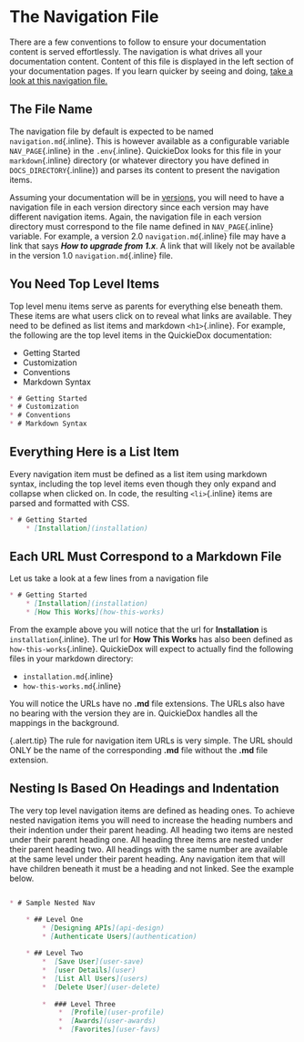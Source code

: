 # The Navigation File

There are a few conventions to follow to ensure your documentation content is served effortlessly. The navigation is what drives all your documentation content. Content of this file is displayed in the left section of your documentation pages. If you learn quicker by seeing and doing, [take a look at this navigation file.](https://raw.githubusercontent.com/mkocansey/quickiedox-mds/main/navigation.md)

## The File Name

The navigation file by default is expected to be named `navigation.md`{.inline}. This is however available as a configurable variable `NAV_PAGE`{.inline} in the `.env`{.inline}. QuickieDox looks for this file in your `markdown`{.inline} directory (or whatever directory you have defined in `DOCS_DIRECTORY`{.inline}) and parses its content to present the navigation items.

Assuming your documentation will be in [versions](convention-versions), you will need to have a navigation file in each version directory since each version may have different navigation items. Again, the navigation file in each version directory must correspond to the file name defined in `NAV_PAGE`{.inline} variable. For example, a version 2.0 `navigation.md`{.inline} file may have a link that says ***How to upgrade from 1.x***. A link that will likely not be available in the version 1.0 `navigation.md`{.inline} file.



## You Need Top Level Items

Top level menu items serve as parents for everything else beneath them. These items are what users click on to reveal what links are available. They need to be defined as list items and markdown `<h1>`{.inline}. For example, the following are the top level items in the QuickieDox documentation: 

* Getting Started
* Customization
* Conventions
* Markdown Syntax

```markdown
* # Getting Started
* # Customization
* # Conventions
* # Markdown Syntax
```


## Everything Here is a List Item

Every navigation item must be defined as a list item using markdown syntax, including the top level items even though they only expand and collapse when clicked on. In code, the resulting `<li>`{.inline} items are parsed and formatted with CSS.

```markdown
* # Getting Started
	* [Installation](installation)
```

## Each URL Must Correspond to a Markdown File

Let us take a look at a few lines from a navigation file

```markdown
* # Getting Started
	* [Installation](installation)
	* [How This Works](how-this-works)
```

From the example above you will notice that the url for **Installation** is `installation`{.inline}. The url for **How This Works** has also been defined as `how-this-works`{.inline}.  QuickieDox will expect to actually find the following files in your markdown directory:

* `installation.md`{.inline}
* `how-this-works.md`{.inline}

You will notice the URLs have no **.md** file extensions. The URLs also have no bearing with the version they are in. QuickieDox handles all the mappings in the background. 

{.alert.tip}
The rule for navigation item URLs is very simple. The URL should ONLY be the name of the corresponding **.md** file without the **.md** file extension.

## Nesting Is Based On Headings and Indentation

The very top level navigation items are defined as heading ones. To achieve nested navigation items you will need to increase the heading numbers and their indention under their parent heading. All heading two items are nested under their parent heading one. All heading three items are nested under their parent heading two. All headings with the same number are available at the same level under their parent heading. Any navigation item that will have children beneath it must be a heading and not linked. See the example below.

```markdown

* # Sample Nested Nav

	* ## Level One
		* [Designing APIs](api-design)
		* [Authenticate Users](authentication)
    
	* ## Level Two
		*  [Save User](user-save)
		*  [user Details](user)
		*  [List All Users](users)
		*  [Delete User](user-delete)
           
        *  ### Level Three
            *  [Profile](user-profile)
            *  [Awards](user-awards)
            *  [Favorites](user-favs)

```
